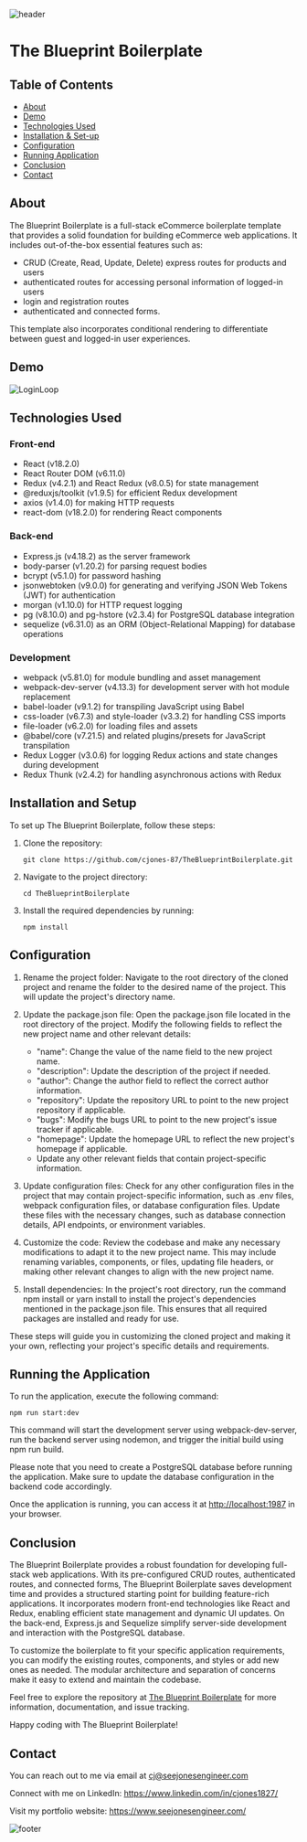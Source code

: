 <!-- Header -->

![header](https://capsule-render.vercel.app/api?type=waving&color=0:301D42,10:553373,20:7a49a5,30:6D4194,40:A17FC0,50:C9B6DB,60:A17FC0,70:6D4194,80:7a49a5,90:553373,100:301D42&height=180&text=CJ%20Jones&fontAlignY=35&animation=scaleIn&desc=Software%20Engineer&descAlign=80&descAlignY=59&descSize=30)

# The Blueprint Boilerplate

## Table of Contents

- [About](#about)
- [Demo](#demo)
- [Technologies Used](#technologies-used)
- [Installation & Set-up](#installation-and-setup)
- [Configuration](#configuration)
- [Running Application](#running-the-application)
- [Conclusion](#conclusion)
- [Contact](#contact)

## About

The Blueprint Boilerplate is a full-stack eCommerce boilerplate template that provides a solid foundation for building eCommerce web applications. It includes out-of-the-box essential features such as:

- CRUD (Create, Read, Update, Delete) express routes for products and users
- authenticated routes for accessing personal information of logged-in users
- login and registration routes
- authenticated and connected forms.

This template also incorporates conditional rendering to differentiate between guest and logged-in user experiences.

## Demo

![LoginLoop](https://i.imgur.com/HOiTb5v.gif)

## Technologies Used

### Front-end

- React (v18.2.0)
- React Router DOM (v6.11.0)
- Redux (v4.2.1) and React Redux (v8.0.5) for state management
- @reduxjs/toolkit (v1.9.5) for efficient Redux development
- axios (v1.4.0) for making HTTP requests
- react-dom (v18.2.0) for rendering React components

### Back-end

- Express.js (v4.18.2) as the server framework
- body-parser (v1.20.2) for parsing request bodies
- bcrypt (v5.1.0) for password hashing
- jsonwebtoken (v9.0.0) for generating and verifying JSON Web Tokens (JWT) for authentication
- morgan (v1.10.0) for HTTP request logging
- pg (v8.10.0) and pg-hstore (v2.3.4) for PostgreSQL database integration
- sequelize (v6.31.0) as an ORM (Object-Relational Mapping) for database operations

### Development

- webpack (v5.81.0) for module bundling and asset management
- webpack-dev-server (v4.13.3) for development server with hot module replacement
- babel-loader (v9.1.2) for transpiling JavaScript using Babel
- css-loader (v6.7.3) and style-loader (v3.3.2) for handling CSS imports
- file-loader (v6.2.0) for loading files and assets
- @babel/core (v7.21.5) and related plugins/presets for JavaScript transpilation
- Redux Logger (v3.0.6) for logging Redux actions and state changes during development
- Redux Thunk (v2.4.2) for handling asynchronous actions with Redux

## Installation and Setup

To set up The Blueprint Boilerplate, follow these steps:

1. Clone the repository:

   ```shell
   git clone https://github.com/cjones-87/TheBlueprintBoilerplate.git

   ```

2. Navigate to the project directory:

   ```shell
   cd TheBlueprintBoilerplate

   ```

3. Install the required dependencies by running:

   ```shell
   npm install
   ```

## Configuration

1. Rename the project folder: Navigate to the root directory of the cloned project and rename the folder to the desired name of the project. This will update the project's directory name.

2. Update the package.json file: Open the package.json file located in the root directory of the project. Modify the following fields to reflect the new project name and other relevant details:

   - "name": Change the value of the name field to the new project name.
   - "description": Update the description of the project if needed.
   - "author": Change the author field to reflect the correct author information.
   - "repository": Update the repository URL to point to the new project repository if applicable.
   - "bugs": Modify the bugs URL to point to the new project's issue tracker if applicable.
   - "homepage": Update the homepage URL to reflect the new project's homepage if applicable.
   - Update any other relevant fields that contain project-specific information.

3. Update configuration files: Check for any other configuration files in the project that may contain project-specific information, such as .env files, webpack configuration files, or database configuration files. Update these files with the necessary changes, such as database connection details, API endpoints, or environment variables.

4. Customize the code: Review the codebase and make any necessary modifications to adapt it to the new project name. This may include renaming variables, components, or files, updating file headers, or making other relevant changes to align with the new project name.

5. Install dependencies: In the project's root directory, run the command npm install or yarn install to install the project's dependencies mentioned in the package.json file. This ensures that all required packages are installed and ready for use.

These steps will guide you in customizing the cloned project and making it your own, reflecting your project's specific details and requirements.

## Running the Application

To run the application, execute the following command:

```shell
npm run start:dev
```

This command will start the development server using webpack-dev-server, run the backend server using nodemon, and trigger the initial build using npm run build.

Please note that you need to create a PostgreSQL database before running the application. Make sure to update the database configuration in the backend code accordingly.

Once the application is running, you can access it at [http://localhost:1987](http://localhost:1987) in your browser.

## Conclusion

The Blueprint Boilerplate provides a robust foundation for developing full-stack web applications. With its pre-configured CRUD routes, authenticated routes, and connected forms, The Blueprint Boilerplate saves development time and provides a structured starting point for building feature-rich applications. It incorporates modern front-end technologies like React and Redux, enabling efficient state management and dynamic UI updates. On the back-end, Express.js and Sequelize simplify server-side development and interaction with the PostgreSQL database.

To customize the boilerplate to fit your specific application requirements, you can modify the existing routes, components, and styles or add new ones as needed. The modular architecture and separation of concerns make it easy to extend and maintain the codebase.

Feel free to explore the repository at [The Blueprint Boilerplate](https://github.com/cjones-87/TheBlueprintBoilerplate) for more information, documentation, and issue tracking.

Happy coding with The Blueprint Boilerplate!

## Contact

You can reach out to me via email at cj@seejonesengineer.com

Connect with me on LinkedIn: https://www.linkedin.com/in/cjones1827/

Visit my portfolio website: https://www.seejonesengineer.com/

<!-- Footer -->

![footer](https://capsule-render.vercel.app/api?type=waving&color=0:301D42,10:553373,20:7a49a5,30:6D4194,40:A17FC0,50:C9B6DB,60:A17FC0,70:6D4194,80:7a49a5,90:553373,100:301D42&height=100&reversal=true&section=footer)
